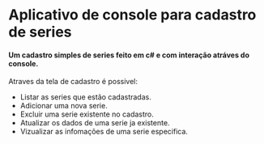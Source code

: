 # Aplicativo de console para cadastro de series
#### Um cadastro simples de series feito em c# e com interação atráves do console.

Atraves da tela de cadastro é possivel:

- Listar as series que estão cadastradas.
- Adicionar uma nova serie.
- Excluir uma serie existente no cadastro.
- Atualizar os dados de uma serie ja existente.
- Vizualizar as infomações de uma serie especifica.


